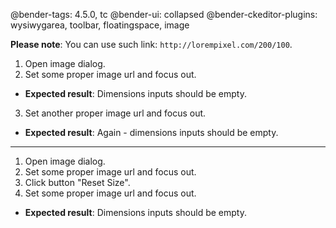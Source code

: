 @bender-tags: 4.5.0, tc
@bender-ui: collapsed
@bender-ckeditor-plugins: wysiwygarea, toolbar, floatingspace, image

**Please note**: You can use such link: `http://lorempixel.com/200/100`.

1. Open image dialog.
2. Set some proper image url and focus out.
  * **Expected result**: Dimensions inputs should be empty.
3. Set another proper image url and focus out.
  * **Expected result**: Again - dimensions inputs should be empty.

----

1. Open image dialog.
2. Set some proper image url and focus out.
3. Click button "Reset Size".
4. Set some proper image url and focus out.
  * **Expected result**: Dimensions inputs should be empty.